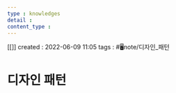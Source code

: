 ```yaml
---
type : knowledges
detail : 
content_type :
---
```


[[]]
created : 2022-06-09 11:05
tags : #🖥️note/디자인_패턴

# 디자인 패턴
